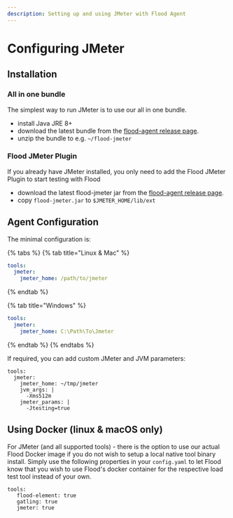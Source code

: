 ```yaml
---
description: Setting up and using JMeter with Flood Agent
---
```


# Configuring JMeter

## Installation

### All in one bundle

The simplest way to run JMeter is to use our all in one bundle.

* install Java JRE 8+
* download the latest bundle from the [flood-agent release page](https://github.com/flood-io/flood-agent/releases/latest).
* unzip the bundle to e.g. `~/flood-jmeter`

### Flood JMeter Plugin

If you already have JMeter installed, you only need to add the Flood JMeter Plugin to start testing with Flood

* download the latest flood-jmeter jar from the [flood-agent release page](https://github.com/flood-io/flood-agent/releases/latest).
* copy `flood-jmeter.jar`  to `$JMETER_HOME/lib/ext`

## Agent Configuration

The minimal configuration is:

{% tabs %}
{% tab title="Linux & Mac" %}
```yaml
tools:
  jmeter:
    jmeter_home: /path/to/jmeter
```
{% endtab %}

{% tab title="Windows" %}
```yaml
tools:
  jmeter:
    jmeter_home: C:\Path\To\Jmeter
```
{% endtab %}
{% endtabs %}

If required, you can add custom JMeter and JVM parameters:

```text
tools:
  jmeter:
    jmeter_home: ~/tmp/jmeter
    jvm_args: |
      -Xms512m
    jmeter_params: |
      -Jtesting=true

```

## Using Docker \(linux & macOS only\)

For JMeter \(and all supported tools\) - there is the option to use our actual Flood Docker image if you do not wish to setup a local native tool binary install. Simply use the following properties in your `config.yaml` to let Flood know that you wish to use Flood's docker container for the respective load test tool instead of your own.

```text
tools: 
   flood-element: true 
   gatling: true 
   jmeter: true
```





